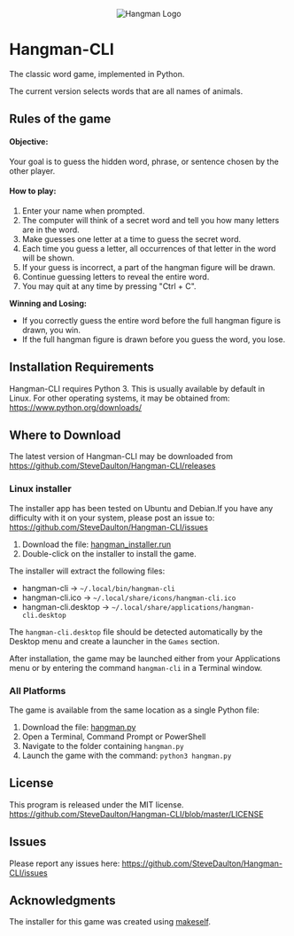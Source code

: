 <p align="center">
  <img src="hangman/hangman-cli.ico" alt="Hangman Logo">
</p>

# Hangman-CLI
The classic word game, implemented in Python.

The current version selects words that are all names of animals.

## Rules of the game
#### Objective:
Your goal is to guess the hidden word, phrase, or sentence chosen by the other player.

#### How to play:
1. Enter your name when prompted.
2. The computer will think of a secret word and tell you how many letters are in the word.
3. Make guesses one letter at a time to guess the secret word.
4. Each time you guess a letter, all occurrences of that letter in the word will be shown.
5. If your guess is incorrect, a part of the hangman figure will be drawn.
6. Continue guessing letters to reveal the entire word.
7. You may quit at any time by pressing "Ctrl + C".

**Winning and Losing:**

* If you correctly guess the entire word before the full hangman figure is drawn, you win.
* If the full hangman figure is drawn before you guess the word, you lose.


## Installation Requirements
Hangman-CLI requires Python 3. This is usually available by default
in Linux. For other operating systems, it may be obtained from:
https://www.python.org/downloads/

## Where to Download
The latest version of Hangman-CLI may be downloaded from
https://github.com/SteveDaulton/Hangman-CLI/releases

### Linux installer
The installer app has been tested on Ubuntu and Debian.If you have any
difficulty with it on your system, please post an issue to:
https://github.com/SteveDaulton/Hangman-CLI/issues

1. Download the file: [hangman_installer.run](https://github.com/SteveDaulton/Hangman-CLI/releases)
2. Double-click on the installer to install the game.

The installer will extract the following files:
* hangman-cli -> `~/.local/bin/hangman-cli`
* hangman-cli.ico -> `~/.local/share/icons/hangman-cli.ico`
* hangman-cli.desktop -> `~/.local/share/applications/hangman-cli.desktop`

The `hangman-cli.desktop` file should be detected automatically by the
Desktop menu and create a launcher in the `Games` section.

After installation, the game may be launched either from your Applications menu
or by entering the command `hangman-cli` in a Terminal window.

### All Platforms
The game is available from the same location as a single Python file:
1. Download the file: [hangman.py](https://github.com/SteveDaulton/Hangman-CLI/releases)
2. Open a Terminal, Command Prompt or PowerShell
3. Navigate to the folder containing `hangman.py`
4. Launch the game with the command: `python3 hangman.py`

## License
This program is released under the MIT license.
https://github.com/SteveDaulton/Hangman-CLI/blob/master/LICENSE

## Issues
Please report any issues here:
https://github.com/SteveDaulton/Hangman-CLI/issues

## Acknowledgments
The installer for this game was created using [makeself](https://makeself.io/).
